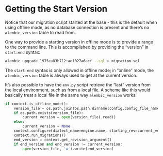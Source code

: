 # Getting the Start Version

Notice that our migration script started at the base - this is the default when using offline mode, as no database connection is present and there’s no `alembic_version` table to read from.

One way to provide a starting version in offline mode is to provide a range to the command line. This is accomplished by providing the “version” in `start:end` syntax:

```bash
alembic upgrade 1975ea83b712:ae1027a6acf --sql > migration.sql
```

The `start:end` syntax is only allowed in offline mode; in “online” mode, the `alembic_version` table is always used to get at the current version.

It’s also possible to have the `env.py` script retrieve the “last” version from the local environment, such as from a local file. A scheme like this would basically treat a local file in the same way `alembic_version` works:

```python
if context.is_offline_mode():
    version_file = os.path.join(os.path.dirname(config.config_file_name), "version.txt")
    if os.path.exists(version_file):
        current_version = open(version_file).read()
    else:
        current_version = None
    context.configure(dialect_name=engine.name, starting_rev=current_version)
    context.run_migrations()
    end_version = context.get_revision_argument()
    if end_version and end_version != current_version:
        open(version_file, 'w').write(end_version)
```
